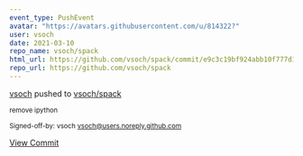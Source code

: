 ```yaml
---
event_type: PushEvent
avatar: "https://avatars.githubusercontent.com/u/814322?"
user: vsoch
date: 2021-03-10
repo_name: vsoch/spack
html_url: https://github.com/vsoch/spack/commit/e9c3c19bf924abb10f777d1c6d697f87f123cc22
repo_url: https://github.com/vsoch/spack
---
```


<a href='https://github.com/vsoch' target='_blank'>vsoch</a> pushed to <a href='https://github.com/vsoch/spack' target='_blank'>vsoch/spack</a>

<small>remove ipython

Signed-off-by: vsoch <vsoch@users.noreply.github.com></small>

<a href='https://github.com/vsoch/spack/commit/e9c3c19bf924abb10f777d1c6d697f87f123cc22' target='_blank'>View Commit</a>